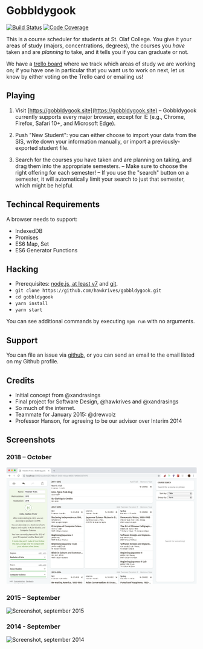 # Gobbldygook

[![Build Status](https://travis-ci.org/hawkrives/gobbldygook.svg?branch=master)](https://travis-ci.org/hawkrives/gobbldygook)
[![Code Coverage](https://coveralls.io/repos/hawkrives/gobbldygook/badge.svg?branch=master&service=github)](https://coveralls.io/github/hawkrives/gobbldygook?branch=master)

This is a course scheduler for students at St. Olaf College. You give it your areas of study (majors, concentrations, degrees), the courses you _have_ taken and are _planning_ to take, and it tells you if you can graduate or not.

We have a [trello board](https://trello.com/b/cviTwkre) where we track which areas of study we are working on; if you have one in particular that you want us to work on next, let us know by either voting on the Trello card or emailing us!

## Playing

1. Visit [https://gobbldygook.site](https://gobbldygook.site)
   – Gobbldygook currently supports every major browser, except for IE (e.g., Chrome, Firefox, Safari 10+, and Microsoft Edge).

2. Push "New Student": you can either choose to import your data from the SIS, write down your information manually, or import a previously-exported student file.

3. Search for the courses you have taken and are planning on taking, and drag them into the appropriate semesters.
   – Make sure to choose the right offering for each semester!
   – If you use the "search" button on a semester, it will automatically limit your search to just that semester, which might be helpful.

## Techincal Requirements

A browser needs to support:

- IndexedDB
- Promises
- ES6 Map, Set
- ES6 Generator Functions

## Hacking

- Prerequisites: [node.js, at least v7](https://nodejs.org) and [git](https://git-scm.com).
- `git clone https://github.com/hawkrives/gobbldygook.git`
- `cd gobbldygook`
- `yarn install`
- `yarn start`

You can see additional commands by executing `npm run` with no arguments.

## Support

You can file an issue via [github](https://github.com/hawkrives/gobbldygook/issues/), or you can send an email to the email listed on my Github profile.

## Credits

- Initial concept from @xandrasings
- Final project for Software Design, @hawkrives and @xandrasings
- So much of the internet.
- Teammate for January 2015: @drewvolz
- Professor Hanson, for agreeing to be our advisor over Interim 2014

## Screenshots

### 2018 – October

![Screenshot, october 2018](./screenshots/october-2018.png)

### 2015 – September

![Screenshot, september 2015](./screenshots/september-2015.png)

### 2014 - September

![Screenshot, september 2014](./screenshots/september-2014.png)
